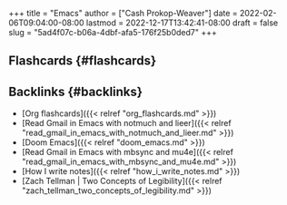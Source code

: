+++
title = "Emacs"
author = ["Cash Prokop-Weaver"]
date = 2022-02-06T09:04:00-08:00
lastmod = 2022-12-17T13:42:41-08:00
draft = false
slug = "5ad4f07c-b06a-4dbf-afa5-176f25b0ded7"
+++

## Flashcards {#flashcards}


## Backlinks {#backlinks}

-   [Org flashcards]({{< relref "org_flashcards.md" >}})
-   [Read Gmail in Emacs with notmuch and lieer]({{< relref "read_gmail_in_emacs_with_notmuch_and_lieer.md" >}})
-   [Doom Emacs]({{< relref "doom_emacs.md" >}})
-   [Read Gmail in Emacs with mbsync and mu4e]({{< relref "read_gmail_in_emacs_with_mbsync_and_mu4e.md" >}})
-   [How I write notes]({{< relref "how_i_write_notes.md" >}})
-   [Zach Tellman | Two Concepts of Legibility]({{< relref "zach_tellman_two_concepts_of_legibility.md" >}})
